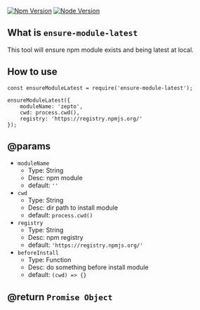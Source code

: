 [![Npm Version](https://img.shields.io/badge/npm-%3E%3D%203.3.1-brightgreen.svg)](https://www.npmjs.com/package/get-npm-package-version) [![Node Version](https://img.shields.io/badge/node-%3E%3D%206.9.1-brightgreen.svg)](https://nodejs.org/en/) 

## What is `ensure-module-latest`

This tool will ensure npm module exists and being latest at local.

## How to use

```
const ensureModuleLatest = require('ensure-module-latest');

ensureModuleLatest({
    moduleName: 'zepto',
    cwd: process.cwd(),
    registry: 'https://registry.npmjs.org/' 
});
```

## @params

+   `moduleName`
    +   Type: String
    +   Desc: npm module
    +   default: `''`
+   `cwd`
    +   Type: String
    +   Desc: dir path to install module
    +   default: `process.cwd()`
+   `registry`
    +   Type: String
    +   Desc: npm registry
    +   default: `'https://registry.npmjs.org/'`
+   `beforeInstall`
    +   Type: Function
    +   Desc: do something before install module
    +   default: `(cwd) => {}`

## @return `Promise Object`